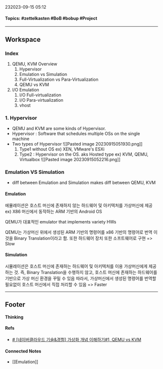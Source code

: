 232023-09-15 05:12
#### Topics: #zettelkasten #BoB #bobup #Project
---
## Workspace
### Index
1. QEMU, KVM Overview
	1. Hypervisor
	2. Emulation vs Simulation
	3. Full-Virtualization vs Para-Virtualization
	4. QEMU vs KVM
2. I/O Emulation
	1. I/O Full-virtualization
	2. I/O Para-virtualization
	3. vhost

### 1. Hypervisor
* QEMU and KVM are some kinds of Hypervisor.
* Hypervisor : Software that schedules multiple OSs on the single machine
* Two types of Hypervisor
	  ![[Pasted image 20230915051930.png]]
	1. Type1 without OS
		ex) XEN, VMware's ESXi
	2. Type2 : Hypervisor on the OS. aks Hosted type
		ex) KVM, QEMU, Virtualbox
	![[Pasted image 20230915052216.png]]
### Emulation VS Simulation
* diff between Emulation and Simulation makes diff between QEMU, KVM
#### Emulation
에뮬레이션은 호스트 머신에 존재하지 않는 하드웨어 및 아키텍처를 가상머신에 제공
ex) X86 머신에서 동작하는 ARM 기반의 Android OS

QEMU가 대표적인 emulator that implements variety HWs

QEMU는 가상머신 위에서 생성된 ARM 기반의 명령어를 x86 기반의 명령어로 번역
이것을 Binary Translation이라고 함.
또한 하드웨어 장치 또한 소프트웨어로 구현
=> Slow

#### Simulation
시뮬레이션은 호스트 머신에 존재하는 하드웨어 및 아키텍처를 이용 가상머신에게 제공하는 것.
즉, Binary Translation을 수행하지 않고, 호스트 머신에 존재하는 하드웨어를 기반으로 가상 머신 환경을 꾸밀 수 있음
따라서, 가상머신에서 생성된 명령어를 번역할 필요없이 호스트 머신에서 직접 처리할 수 있음
=> Faster




---
## Footer
#### Thinking
> 

#### Refs
* [# [네이버클라우드 기술&경험] 가상화 개념 이해하기#1, QEMU vs KVM](https://medium.com/naver-cloud-platform/%EB%84%A4%EC%9D%B4%EB%B2%84%ED%81%B4%EB%9D%BC%EC%9A%B0%EB%93%9C-%EA%B8%B0%EC%88%A0-%EA%B2%BD%ED%97%98-%EA%B0%80%EC%83%81%ED%99%94-%EA%B0%9C%EB%85%90-%EC%9D%B4%ED%95%B4%ED%95%98%EA%B8%B0-1-qemu-vs-kvm-962113641799)

#### Connected Notes
- [[Emulation]] 